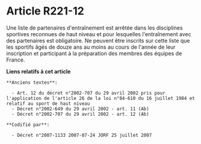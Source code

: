# Article R221-12

Une liste de partenaires d'entraînement est arrêtée dans les disciplines sportives reconnues de haut niveau et pour
lesquelles l'entraînement avec des partenaires est obligatoire. Ne peuvent être inscrits sur cette liste que les sportifs
âgés de douze ans au moins au cours de l'année de leur inscription et participant à la préparation des membres des équipes de
France.

**Liens relatifs à cet article**

	**Anciens textes**:

	  - Art. 12 du décret n°2002-707 du 29 avril 2002 pris pour l'application de l'article 26 de la loi n°84-610 du 16 juillet 1984 et relatif au sport de haut niveau
	  - Décret n°2002-649 du 29 avril 2002 - art. 11 (Ab)
	  - Décret n°2002-707 du 29 avril 2002 - art. 12 (Ab)

	**Codifié par**:

	  - Décret n°2007-1133 2007-07-24 JORF 25 juillet 2007
